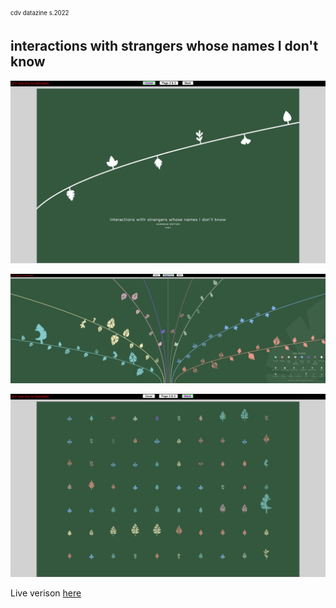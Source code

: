 <sub><sup>cdv datazine s.2022</sup></sub>

## interactions with strangers whose names I don't know

<p align="center">
<img src="assets/front.jpg">
</p>

<p align="center">
<img src="assets/middlespread.jpg">
</p>

<p align="center">
<img src="assets/back.jpg">
</p>

Live verison [here](https://clcl915.github.io/cdv-student/projects/data-zine/)